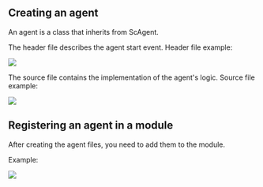 ## Creating an agent
An agent is a class that inherits from ScAgent.

The header file describes the agent start event. Header file example:

<img src="../../images/createUserAgentHpp.png"></img>

The source file contains the implementation of the agent's logic. Source file example:

<img src="../../images/createUserAgentCpp.png"></img>

## Registering an agent in a module

After creating the agent files, you need to add them to the module.

Example:

<img src="../../images/registrationInModule.png"></img>

